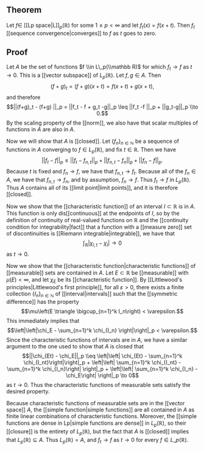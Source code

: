 ## Theorem
Let $f \in$ [[Lp space|L]]$_p(\mathbb R)$ for some $1\leq p < \infty$ and let $f_t(x) = f(x+t)$. Then $f_t$ [[sequence convergence|converges]] to $f$ as $t$ goes to zero.
## Proof
Let $A$ be the set of functions $f \\in L\_p(\\mathbb R)$ for which $f_t \to f$ as $t\to 0$. This is a [[vector subspace]] of $L_p(\mathbb R)$. Let $f, g\in A$. Then $$(f+g)_t = (f+g)(x+t) = f(x+t) + g(x+t),$$ and therefore $$||(f+g)_t - (f+g) ||_p = ||f_t - f + g_t -g||_p \leq ||f_t -f ||_p + ||g_t-g||_p \\to 0.$$ By the scaling property of the [[norm]], we also have that scalar multiples of functions in $A$ are also in $A$. 

  

Now we will show that $A$ is [[closed]]. Let $\{f_n\}_{n\in\mathbb N}$ be a sequence of functions in $A$ converging to $f \in L_p(\mathbb R)$, and fix $t \in \mathbb R$. Then we have $$||f_t - f||_p \leq ||f_t - f_{n,t}||_p + ||f_{n,t} - f_n||_p + ||f_n - f||_p.$$ Because $t$ is fixed and $f_n \to f$, we have that $f_{n,t} \to f_t$. Because all of the $f_n \in A$, we have that $f_{n,t} \to f_n$, and by assumption, $f_n \to f$. Thus $f_t \to f$ in $L_p(\mathbb R)$. Thus $A$ contains all of its [[limit point|limit points]], and it is therefore [[closed]].

  

Now we show that the [[characteristic function]] of an interval $I \subset\mathbb R$ is in $A$. This function is only dis[[continuous]] at the endpoints of $I$, so by the definition of continuity of real-valued functions on $\mathbb R$ and the [[continuity condition for integrability|fact]] that a function with a [[measure zero]] set of discontinuities is [[Riemann integrable|integrable]], we have that $$\int_\mathbb R |\chi_{I,t} - \chi_I| \to 0$$ as $t \to 0$. 

  

Now we show that the [[characteristic function|characteristic functions]] of [[measurable]] sets are contained in $A$. Let $E\subset \mathbb R$ be [[measurable]] with $\mu(E) < \infty$, and let $\chi_E$ be its [[characteristic function]]. By [[Littlewood's principles|Littlewood's first principle]], for all $\varepsilon > 0$, there exists a finite collection $\{I_n\}_{n\in\mathbb N}$ of [[interval|intervals]] such that the [[symmetric difference]] has the property $$\mu\left(E \triangle \bigcup_{n=1}^k I_n\right) < \varepsilon.$$ This immediately implies that $$\left|\left|\chi_E - \sum_{n=1}^k \chi_{I_n} \right|\right|_p < \varepsilon.$$ Since the characteristic functions of intervals are in $A$, we have a similar argument to the one used to show that $A$ is closed that $$||\chi_{Et} - \chi_E||_p \\eq \left|\left| \chi_{Et} - \sum_{n=1}^k \chi_{I_nt}\right|\right|_p + \left|\left| \sum_{n=1}^k \chi_{I_nt} - \sum_{n=1}^k \chi_{I_n}\right| \right|_p + \left|\left| \sum_{n=1}^k \chi_{I_n} - \chi_E\right| \right|_p \to 0$$ as $t \to 0$. Thus the characteristic functions of measurable sets satisfy the desired property.

Because characteristic functions of measurable sets are in the [[vector space]] $A$, the [[simple function|simple functions]] are all contained in $A$ as finite linear combinations of characteristic functions. Moreover, the [[simple functions are dense in Lp|simple functions are dense]] in $L_p(\mathbb R)$, so their [[closure]] is the entirety of $L_p(\mathbb R)$, but the fact that $A$ is [[closed]] implies that $L_p(\mathbb R) \subseteq A$. Thus $L_p(\mathbb R) = A$, and $f_t \to f$ as $t \to 0$ for every $f \in L\_p(\mathbb R)$.